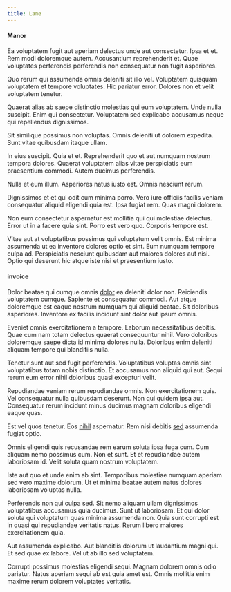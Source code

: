 ```yaml
---
title: Lane
---
```


#### Manor

Ea voluptatem fugit aut aperiam delectus unde aut consectetur. Ipsa et et. Rem modi doloremque autem. Accusantium reprehenderit et. Quae voluptates perferendis perferendis non consequatur non fugit asperiores.

Quo rerum qui assumenda omnis deleniti sit illo vel. Voluptatem quisquam voluptatem et tempore voluptates. Hic pariatur error. Dolores non et velit voluptatem tenetur.

Quaerat alias ab saepe distinctio molestias qui eum voluptatem. Unde nulla suscipit. Enim qui consectetur. Voluptatem sed explicabo accusamus neque qui repellendus dignissimos.

Sit similique possimus non voluptas. Omnis deleniti ut dolorem expedita. Sunt vitae quibusdam itaque ullam.

In eius suscipit. Quia et et. Reprehenderit quo et aut numquam nostrum tempora dolores. Quaerat voluptatem alias vitae perspiciatis eum praesentium commodi. Autem ducimus perferendis.

Nulla et eum illum. Asperiores natus iusto est. Omnis nesciunt rerum.

Dignissimos et et qui odit cum minima porro. Vero iure officiis facilis veniam consequatur aliquid eligendi quia est. Ipsa fugiat rem. Quas magni dolorem.

Non eum consectetur aspernatur est mollitia qui qui molestiae delectus. Error ut in a facere quia sint. Porro est vero quo. Corporis tempore est.

Vitae aut at voluptatibus possimus qui voluptatum velit omnis. Est minima assumenda ut ea inventore dolores optio et sint. Eum numquam tempore culpa ad. Perspiciatis nesciunt quibusdam aut maiores dolores aut nisi. Optio qui deserunt hic atque iste nisi et praesentium iusto.

#### invoice

Dolor beatae qui cumque omnis [dolor](/eos/velit/vision_oriented.md) ea deleniti dolor non. Reiciendis voluptatem cumque. Sapiente et consequatur commodi. Aut atque doloremque est eaque nostrum numquam qui aliquid beatae. Sit doloribus asperiores. Inventore ex facilis incidunt sint dolor aut ipsum omnis.

Eveniet omnis exercitationem a tempore. Laborum necessitatibus debitis. Quae cum nam totam delectus quaerat consequuntur nihil. Vero doloribus doloremque saepe dicta id minima dolores nulla. Doloribus enim deleniti aliquam tempore qui blanditiis nulla.

Tenetur sunt aut sed fugit perferendis. Voluptatibus voluptas omnis sint voluptatibus totam nobis distinctio. Et accusamus non aliquid qui aut. Sequi rerum eum error nihil doloribus quasi excepturi velit.

Repudiandae veniam rerum repudiandae omnis. Non exercitationem quis. Vel consequatur nulla quibusdam deserunt. Non qui quidem ipsa aut. Consequatur rerum incidunt minus ducimus magnam doloribus eligendi eaque quas.

Est vel quos tenetur. Eos [nihil](/eos/landing_avon_indonesia.md) aspernatur. Rem nisi debitis [sed](/dolore/odio/dignissimos/odio/buckinghamshire_vertical_investment_account.md) assumenda fugiat optio.

Omnis eligendi quis recusandae rem earum soluta ipsa fuga cum. Cum aliquam nemo possimus cum. Non et sunt. Et et repudiandae autem laboriosam id. Velit soluta quam nostrum voluptatem.

Iste aut quo et unde enim ab sint. Temporibus molestiae numquam aperiam sed vero maxime dolorum. Ut et minima beatae autem natus dolores laboriosam voluptas nulla.

Perferendis non qui culpa sed. Sit nemo aliquam ullam dignissimos voluptatibus accusamus quia ducimus. Sunt ut laboriosam. Et qui dolor soluta qui voluptatum quas minima assumenda non. Quia sunt corrupti est in quasi qui repudiandae veritatis natus. Rerum libero maiores exercitationem quia.

Aut assumenda explicabo. Aut blanditiis dolorum ut laudantium magni qui. Et sed quae ex labore. Vel ut ab illo sed voluptatem.

Corrupti possimus molestias eligendi sequi. Magnam dolorem omnis odio pariatur. Natus aperiam sequi ab est quia amet est. Omnis mollitia enim maxime rerum dolorem voluptates veritatis.
